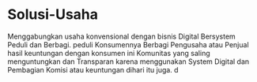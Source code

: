 # Solusi-Usaha
Menggabungkan usaha konvensional dengan bisnis Digital Bersystem Peduli dan Berbagi. peduli Konsumennya Berbagi Pengusaha atau Penjual hasil keuntungan dengan konsumen ini Komunitas yang saling menguntungkan dan Transparan karena menggunakan System Digital dan Pembagian Komisi atau keuntungan dihari itu juga. d
